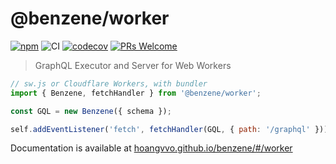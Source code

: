 # @benzene/worker

[![npm](https://badgen.net/npm/v/@benzene/worker)](https://www.npmjs.com/package/@benzene/worker)
![CI](https://github.com/hoangvvo/benzene/workflows/CI/badge.svg)
[![codecov](https://codecov.io/gh/hoangvvo/benzene/branch/main/graph/badge.svg?token=KUCEOC1JT2)](https://codecov.io/gh/hoangvvo/benzene)
[![PRs Welcome](https://badgen.net/badge/PRs/welcome/ff5252)](/CONTRIBUTING.md)

> GraphQL Executor and Server for Web Workers

```js
// sw.js or Cloudflare Workers, with bundler
import { Benzene, fetchHandler } from '@benzene/worker';

const GQL = new Benzene({ schema });

self.addEventListener('fetch', fetchHandler(GQL, { path: '/graphql' }));
```

Documentation is available at [hoangvvo.github.io/benzene/#/worker](https://hoangvvo.github.io/benzene/#/worker/)